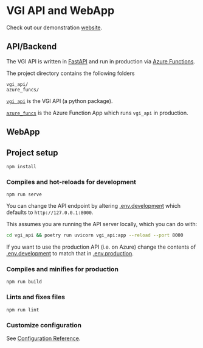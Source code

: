 # VGI API and WebApp

Check out our demonstration [website](https://salmon-forest-09e32d403.azurestaticapps.net/).

## API/Backend

The VGI API is written in [FastAPI](https://fastapi.tiangolo.com/) and run in production via [Azure Functions](https://docs.microsoft.com/en-us/azure/azure-functions/).

The project directory contains the following folders
```
vgi_api/
azure_funcs/
```


[`vgi_api`](vgi_api) is the VGI API (a python package).

[`azure_funcs`](azure_funcs) is the Azure Function App which runs `vgi_api` in production.


## WebApp

## Project setup
```
npm install
```

### Compiles and hot-reloads for development

```
npm run serve
```

You can change the API endpoint by altering [.env.development](.env.development) which defaults to `http://127.0.0.1:8000`.

This assumes you are running the API server locally, which you can do with:

```bash
cd vgi_api && poetry run uvicorn vgi_api:app --reload --port 8000
```

If you want to use the production API (i.e. on Azure) change the contents of [.env.development](.env.development) to match that in [.env.production](.env.production).



### Compiles and minifies for production
```
npm run build
```

### Lints and fixes files
```
npm run lint
```

### Customize configuration
See [Configuration Reference](https://cli.vuejs.org/config/).
